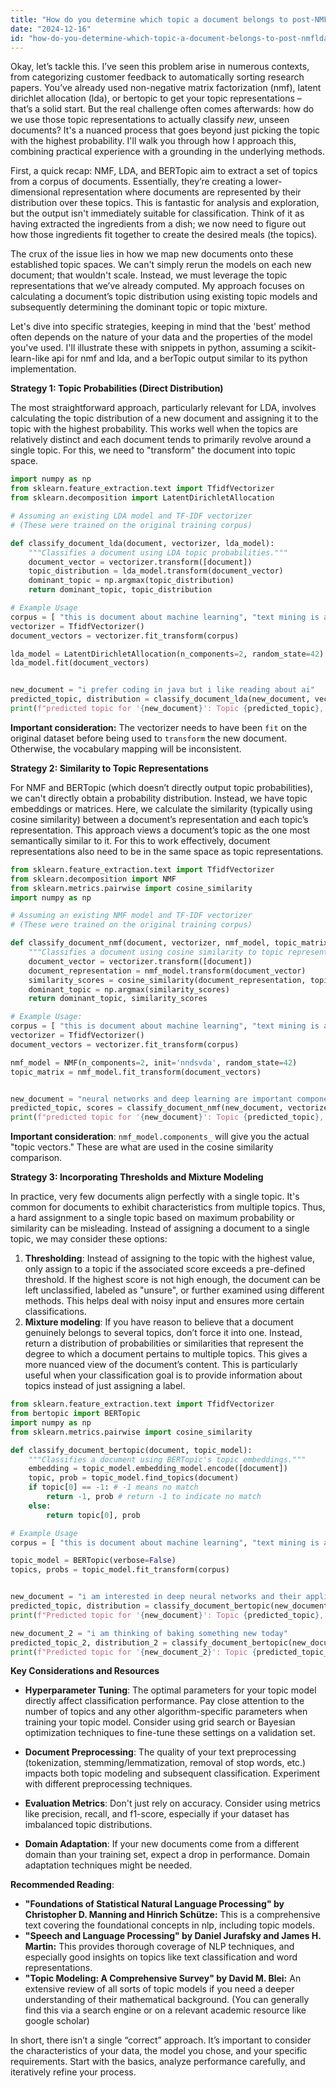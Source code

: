 ```yaml
---
title: "How do you determine which topic a document belongs to post-NMF/LDA/BERTopic?"
date: "2024-12-16"
id: "how-do-you-determine-which-topic-a-document-belongs-to-post-nmfldabertopic"
---
```


Okay, let’s tackle this. I’ve seen this problem arise in numerous contexts, from categorizing customer feedback to automatically sorting research papers. You’ve already used non-negative matrix factorization (nmf), latent dirichlet allocation (lda), or bertopic to get your topic representations – that’s a solid start. But the real challenge often comes afterwards: how do we use those topic representations to actually classify *new*, unseen documents? It's a nuanced process that goes beyond just picking the topic with the highest probability. I'll walk you through how I approach this, combining practical experience with a grounding in the underlying methods.

First, a quick recap: NMF, LDA, and BERTopic aim to extract a set of topics from a corpus of documents. Essentially, they’re creating a lower-dimensional representation where documents are represented by their distribution over these topics. This is fantastic for analysis and exploration, but the output isn't immediately suitable for classification. Think of it as having extracted the ingredients from a dish; we now need to figure out how those ingredients fit together to create the desired meals (the topics).

The crux of the issue lies in how we map new documents onto these established topic spaces. We can't simply rerun the models on each new document; that wouldn't scale. Instead, we must leverage the topic representations that we’ve already computed. My approach focuses on calculating a document’s topic distribution using existing topic models and subsequently determining the dominant topic or topic mixture.

Let's dive into specific strategies, keeping in mind that the 'best' method often depends on the nature of your data and the properties of the model you've used. I'll illustrate these with snippets in python, assuming a scikit-learn-like api for nmf and lda, and a berTopic output similar to its python implementation.

**Strategy 1: Topic Probabilities (Direct Distribution)**

The most straightforward approach, particularly relevant for LDA, involves calculating the topic distribution of a new document and assigning it to the topic with the highest probability. This works well when the topics are relatively distinct and each document tends to primarily revolve around a single topic. For this, we need to "transform" the document into topic space.

```python
import numpy as np
from sklearn.feature_extraction.text import TfidfVectorizer
from sklearn.decomposition import LatentDirichletAllocation

# Assuming an existing LDA model and TF-IDF vectorizer
# (These were trained on the original training corpus)

def classify_document_lda(document, vectorizer, lda_model):
    """Classifies a document using LDA topic probabilities."""
    document_vector = vectorizer.transform([document])
    topic_distribution = lda_model.transform(document_vector)
    dominant_topic = np.argmax(topic_distribution)
    return dominant_topic, topic_distribution

# Example Usage
corpus = [ "this is document about machine learning", "text mining is an area of computing", "programming in python", "i enjoy reading about cats" ]
vectorizer = TfidfVectorizer()
document_vectors = vectorizer.fit_transform(corpus)

lda_model = LatentDirichletAllocation(n_components=2, random_state=42)
lda_model.fit(document_vectors)


new_document = "i prefer coding in java but i like reading about ai"
predicted_topic, distribution = classify_document_lda(new_document, vectorizer, lda_model)
print(f"predicted topic for '{new_document}': Topic {predicted_topic}, Distribution: {distribution}")

```
**Important consideration:** The vectorizer needs to have been `fit` on the original dataset before being used to `transform` the new document. Otherwise, the vocabulary mapping will be inconsistent.

**Strategy 2: Similarity to Topic Representations**

For NMF and BERTopic (which doesn’t directly output topic probabilities), we can't directly obtain a probability distribution. Instead, we have topic embeddings or matrices. Here, we calculate the similarity (typically using cosine similarity) between a document’s representation and each topic’s representation. This approach views a document’s topic as the one most semantically similar to it. For this to work effectively, document representations also need to be in the same space as topic representations.

```python
from sklearn.feature_extraction.text import TfidfVectorizer
from sklearn.decomposition import NMF
from sklearn.metrics.pairwise import cosine_similarity
import numpy as np

# Assuming an existing NMF model and TF-IDF vectorizer
# (These were trained on the original training corpus)

def classify_document_nmf(document, vectorizer, nmf_model, topic_matrix):
    """Classifies a document using cosine similarity to topic representations."""
    document_vector = vectorizer.transform([document])
    document_representation = nmf_model.transform(document_vector)
    similarity_scores = cosine_similarity(document_representation, topic_matrix)
    dominant_topic = np.argmax(similarity_scores)
    return dominant_topic, similarity_scores

# Example Usage:
corpus = [ "this is document about machine learning", "text mining is an area of computing", "programming in python", "i enjoy reading about cats" ]
vectorizer = TfidfVectorizer()
document_vectors = vectorizer.fit_transform(corpus)

nmf_model = NMF(n_components=2, init='nndsvda', random_state=42)
topic_matrix = nmf_model.fit_transform(document_vectors)


new_document = "neural networks and deep learning are important components of ai"
predicted_topic, scores = classify_document_nmf(new_document, vectorizer, nmf_model, nmf_model.components_)
print(f"predicted topic for '{new_document}': Topic {predicted_topic}, scores: {scores}")
```

**Important consideration**: `nmf_model.components_` will give you the actual "topic vectors." These are what are used in the cosine similarity comparison.

**Strategy 3: Incorporating Thresholds and Mixture Modeling**

In practice, very few documents align perfectly with a single topic. It's common for documents to exhibit characteristics from multiple topics. Thus, a hard assignment to a single topic based on maximum probability or similarity can be misleading. Instead of assigning a document to a single topic, we may consider these options:

1. **Thresholding**: Instead of assigning to the topic with the highest value, only assign to a topic if the associated score exceeds a pre-defined threshold. If the highest score is not high enough, the document can be left unclassified, labeled as "unsure", or further examined using different methods. This helps deal with noisy input and ensures more certain classifications.
2. **Mixture modeling**: If you have reason to believe that a document genuinely belongs to several topics, don’t force it into one. Instead, return a distribution of probabilities or similarities that represent the degree to which a document pertains to multiple topics. This gives a more nuanced view of the document’s content. This is particularly useful when your classification goal is to provide information about topics instead of just assigning a label.

```python
from sklearn.feature_extraction.text import TfidfVectorizer
from bertopic import BERTopic
import numpy as np
from sklearn.metrics.pairwise import cosine_similarity

def classify_document_bertopic(document, topic_model):
    """Classifies a document using BERTopic's topic embeddings."""
    embedding = topic_model.embedding_model.encode([document])
    topic, prob = topic_model.find_topics(document)
    if topic[0] == -1: # -1 means no match
        return -1, prob # return -1 to indicate no match
    else:
        return topic[0], prob

# Example Usage
corpus = [ "this is document about machine learning", "text mining is an area of computing", "programming in python", "i enjoy reading about cats", "neural networks and deep learning are important components of ai", "python is my favorite programming language", "i like to code" ]

topic_model = BERTopic(verbose=False)
topics, probs = topic_model.fit_transform(corpus)


new_document = "i am interested in deep neural networks and their applications"
predicted_topic, distribution = classify_document_bertopic(new_document, topic_model)
print(f"Predicted topic for '{new_document}': Topic {predicted_topic}, scores: {distribution}")

new_document_2 = "i am thinking of baking something new today"
predicted_topic_2, distribution_2 = classify_document_bertopic(new_document_2, topic_model)
print(f"Predicted topic for '{new_document_2}': Topic {predicted_topic_2}, scores: {distribution_2}")
```

**Key Considerations and Resources**

*   **Hyperparameter Tuning**: The optimal parameters for your topic model directly affect classification performance. Pay close attention to the number of topics and any other algorithm-specific parameters when training your topic model. Consider using grid search or Bayesian optimization techniques to fine-tune these settings on a validation set.

*   **Document Preprocessing**: The quality of your text preprocessing (tokenization, stemming/lemmatization, removal of stop words, etc.) impacts both topic modeling and subsequent classification. Experiment with different preprocessing techniques.

*   **Evaluation Metrics**: Don't just rely on accuracy. Consider using metrics like precision, recall, and f1-score, especially if your dataset has imbalanced topic distributions.

*   **Domain Adaptation**: If your new documents come from a different domain than your training set, expect a drop in performance. Domain adaptation techniques might be needed.

**Recommended Reading**:
*   **"Foundations of Statistical Natural Language Processing" by Christopher D. Manning and Hinrich Schütze:** This is a comprehensive text covering the foundational concepts in nlp, including topic models.
*   **"Speech and Language Processing" by Daniel Jurafsky and James H. Martin:** This provides thorough coverage of NLP techniques, and especially good insights on topics like text classification and word representations.
*  **"Topic Modeling: A Comprehensive Survey" by David M. Blei:** An extensive review of all sorts of topic models if you need a deeper understanding of their mathematical background. (You can generally find this via a search engine or on a relevant academic resource like google scholar)

In short, there isn’t a single “correct” approach. It’s important to consider the characteristics of your data, the model you chose, and your specific requirements. Start with the basics, analyze performance carefully, and iteratively refine your process.
